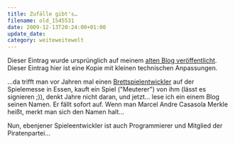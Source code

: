 ```yaml
---
title: Zufälle gibt's…
filename: old_1545531
date: 2009-12-13T20:24:00+01:00
update_date:
category: weiteweitewelt
---
```

Dieser Eintrag wurde ursprünglich auf meinem [alten Blog veröffentlicht](https://stu.blogger.de/stories/1545531/). Dieser Eintrag hier ist eine Kopie mit kleinen technischen Anpassungen.

…da trifft man vor Jahren mal einen [Brettspielentwickler](http://www.casasola.de/wordpress/) auf der Spielemesse in Essen, kauft ein Spiel ("Meuterer") von ihm (lässt es signieren ;)), denkt Jahre nicht daran, und jetzt… lese ich ein einem Blog seinen Namen. Er fällt sofort auf. Wenn man Marcel Andre Casasola Merkle heißt, merkt man sich den Namen halt…

Nun, ebenjener Spieleentwickler ist auch Programmierer und Mitglied der Piratenpartei…
